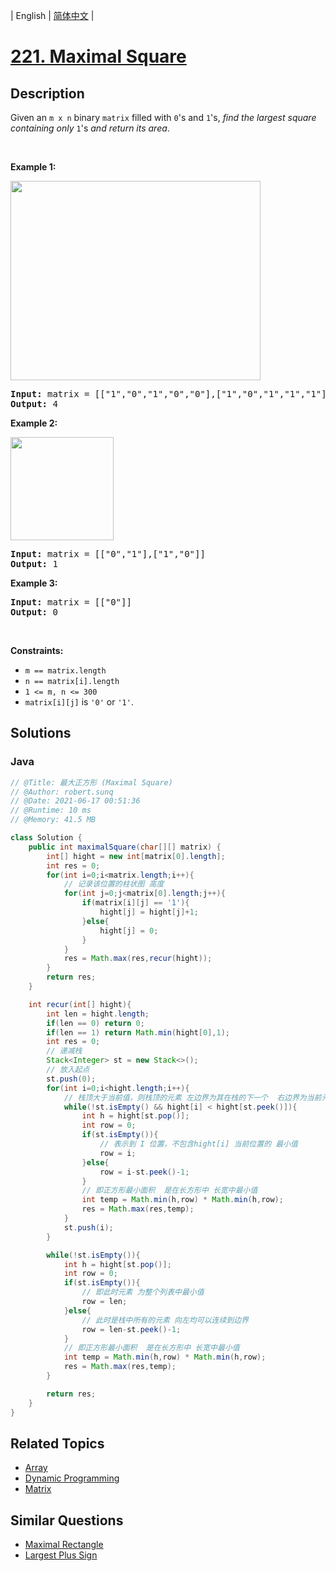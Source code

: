 
| English | [简体中文](README.md) |

# [221. Maximal Square](https://leetcode.cn//problems/maximal-square/)

## Description

<p>Given an <code>m x n</code> binary <code>matrix</code> filled with <code>0</code>&#39;s and <code>1</code>&#39;s, <em>find the largest square containing only</em> <code>1</code>&#39;s <em>and return its area</em>.</p>

<p>&nbsp;</p>
<p><strong class="example">Example 1:</strong></p>
<img alt="" src="https://assets.leetcode.com/uploads/2020/11/26/max1grid.jpg" style="width: 400px; height: 319px;" />
<pre>
<strong>Input:</strong> matrix = [[&quot;1&quot;,&quot;0&quot;,&quot;1&quot;,&quot;0&quot;,&quot;0&quot;],[&quot;1&quot;,&quot;0&quot;,&quot;1&quot;,&quot;1&quot;,&quot;1&quot;],[&quot;1&quot;,&quot;1&quot;,&quot;1&quot;,&quot;1&quot;,&quot;1&quot;],[&quot;1&quot;,&quot;0&quot;,&quot;0&quot;,&quot;1&quot;,&quot;0&quot;]]
<strong>Output:</strong> 4
</pre>

<p><strong class="example">Example 2:</strong></p>
<img alt="" src="https://assets.leetcode.com/uploads/2020/11/26/max2grid.jpg" style="width: 165px; height: 165px;" />
<pre>
<strong>Input:</strong> matrix = [[&quot;0&quot;,&quot;1&quot;],[&quot;1&quot;,&quot;0&quot;]]
<strong>Output:</strong> 1
</pre>

<p><strong class="example">Example 3:</strong></p>

<pre>
<strong>Input:</strong> matrix = [[&quot;0&quot;]]
<strong>Output:</strong> 0
</pre>

<p>&nbsp;</p>
<p><strong>Constraints:</strong></p>

<ul>
	<li><code>m == matrix.length</code></li>
	<li><code>n == matrix[i].length</code></li>
	<li><code>1 &lt;= m, n &lt;= 300</code></li>
	<li><code>matrix[i][j]</code> is <code>&#39;0&#39;</code> or <code>&#39;1&#39;</code>.</li>
</ul>


## Solutions


### Java

```Java
// @Title: 最大正方形 (Maximal Square)
// @Author: robert.sunq
// @Date: 2021-06-17 00:51:36
// @Runtime: 10 ms
// @Memory: 41.5 MB

class Solution {
    public int maximalSquare(char[][] matrix) {
        int[] hight = new int[matrix[0].length];
        int res = 0;
        for(int i=0;i<matrix.length;i++){
            // 记录该位置的柱状图 高度
            for(int j=0;j<matrix[0].length;j++){
                if(matrix[i][j] == '1'){
                    hight[j] = hight[j]+1;
                }else{
                    hight[j] = 0;
                }
            }
            res = Math.max(res,recur(hight));
        }
        return res;
    }

    int recur(int[] hight){
        int len = hight.length;
        if(len == 0) return 0;
        if(len == 1) return Math.min(hight[0],1);
        int res = 0;
        // 递减栈
        Stack<Integer> st = new Stack<>();
        // 放入起点
        st.push(0);
        for(int i=0;i<hight.length;i++){
            // 栈顶大于当前值，则栈顶的元素 左边界为其在栈的下一个  右边界为当前元素位置
            while(!st.isEmpty() && hight[i] < hight[st.peek()]){
                int h = hight[st.pop()];
                int row = 0;
                if(st.isEmpty()){
                    // 表示到 I 位置，不包含hight[i] 当前位置的 最小值
                    row = i; 
                }else{
                    row = i-st.peek()-1;
                }
                // 即正方形最小面积  是在长方形中 长宽中最小值
                int temp = Math.min(h,row) * Math.min(h,row);
                res = Math.max(res,temp);
            }
            st.push(i);
        }

        while(!st.isEmpty()){
            int h = hight[st.pop()];
            int row = 0;
            if(st.isEmpty()){
                // 即此时元素 为整个列表中最小值
                row = len; 
            }else{
                // 此时是栈中所有的元素 向左均可以连续到边界
                row = len-st.peek()-1;
            }
            // 即正方形最小面积  是在长方形中 长宽中最小值
            int temp = Math.min(h,row) * Math.min(h,row);
            res = Math.max(res,temp);            
        }

        return res;
    }
}
```



## Related Topics

- [Array](https://leetcode.cn//tag/array)
- [Dynamic Programming](https://leetcode.cn//tag/dynamic-programming)
- [Matrix](https://leetcode.cn//tag/matrix)

## Similar Questions

- [Maximal Rectangle](../maximal-rectangle/README_EN.md)
- [Largest Plus Sign](../largest-plus-sign/README_EN.md)
